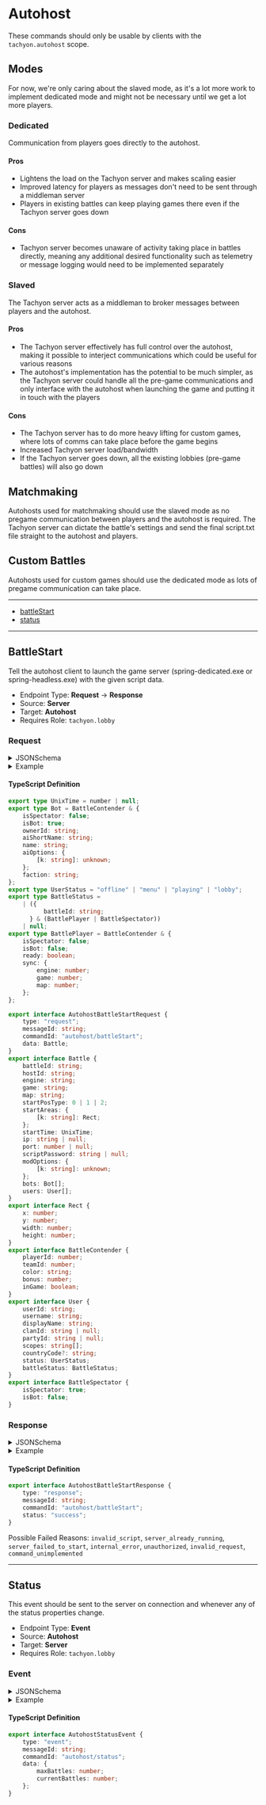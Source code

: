 <!-- THIS FILE IS AUTOMATICALLY GENERATED, PLEASE DO NOT EDIT IT MANUALLY -->

# Autohost

These commands should only be usable by clients with the `tachyon.autohost` scope.

## Modes

For now, we're only caring about the slaved mode, as it's a lot more work to implement dedicated mode and might not be necessary until we get a lot more players.

### Dedicated

Communication from players goes directly to the autohost.

#### Pros

-   Lightens the load on the Tachyon server and makes scaling easier
-   Improved latency for players as messages don't need to be sent through a middleman server
-   Players in existing battles can keep playing games there even if the Tachyon server goes down

#### Cons

-   Tachyon server becomes unaware of activity taking place in battles directly, meaning any additional desired functionality such as telemetry or message logging would need to be implemented separately

### Slaved

The Tachyon server acts as a middleman to broker messages between players and the autohost.

#### Pros

-   The Tachyon server effectively has full control over the autohost, making it possible to interject communications which could be useful for various reasons
-   The autohost's implementation has the potential to be much simpler, as the Tachyon server could handle all the pre-game communications and only interface with the autohost when launching the game and putting it in touch with the players

#### Cons

-   The Tachyon server has to do more heavy lifting for custom games, where lots of comms can take place before the game begins
-   Increased Tachyon server load/bandwidth
-   If the Tachyon server goes down, all the existing lobbies (pre-game battles) will also go down

## Matchmaking

Autohosts used for matchmaking should use the slaved mode as no pregame communication between players and the autohost is required. The Tachyon server can dictate the battle's settings and send the final script.txt file straight to the autohost and players.

## Custom Battles

Autohosts used for custom games should use the dedicated mode as lots of pregame communication can take place.

---
- [battleStart](#battlestart)
- [status](#status)
---

## BattleStart

Tell the autohost client to launch the game server (spring-dedicated.exe or spring-headless.exe) with the given script data.

- Endpoint Type: **Request** -> **Response**
- Source: **Server**
- Target: **Autohost**
- Requires Role: `tachyon.lobby`

### Request

<details>
<summary>JSONSchema</summary>

```json
{
    "$id": "autohost.battleStart.request",
    "scopes": [
        "tachyon.lobby"
    ],
    "type": "object",
    "properties": {
        "type": {
            "const": "request",
            "type": "string"
        },
        "messageId": {
            "type": "string"
        },
        "commandId": {
            "const": "autohost/battleStart",
            "type": "string"
        },
        "data": {
            "$ref": "battle"
        }
    },
    "required": [
        "type",
        "messageId",
        "commandId",
        "data"
    ]
}
```
</details>

<details>
<summary>Example</summary>

```json
{
    "type": "request",
    "messageId": "ipsum",
    "commandId": "autohost/battleStart",
    "data": {
        "battleId": 27,
        "hostId": 822,
        "engine": "105.1.1-1821-gaca6f20 BAR105",
        "game": "Beyond All Reason test-23561-0abff7c",
        "map": "Red Comet Remake 1.8",
        "startPosType": 2,
        "startAreas": {
            "0": {
                "x": 0,
                "y": 0,
                "width": 1,
                "height": 0.3
            },
            "1": {
                "x": 0,
                "y": 0.7,
                "width": 1,
                "height": 0.3
            }
        },
        "startTime": 1705432698,
        "ip": "121.32.201.76",
        "port": 41403,
        "scriptPassword": "10sdfi90sid0sjkdf",
        "modOptions": {
            "emprework": 0
        },
        "bots": [],
        "users": []
    }
}
```
</details>

#### TypeScript Definition
```ts
export type UnixTime = number | null;
export type Bot = BattleContender & {
    isSpectator: false;
    isBot: true;
    ownerId: string;
    aiShortName: string;
    name: string;
    aiOptions: {
        [k: string]: unknown;
    };
    faction: string;
};
export type UserStatus = "offline" | "menu" | "playing" | "lobby";
export type BattleStatus =
    | ({
          battleId: string;
      } & (BattlePlayer | BattleSpectator))
    | null;
export type BattlePlayer = BattleContender & {
    isSpectator: false;
    isBot: false;
    ready: boolean;
    sync: {
        engine: number;
        game: number;
        map: number;
    };
};

export interface AutohostBattleStartRequest {
    type: "request";
    messageId: string;
    commandId: "autohost/battleStart";
    data: Battle;
}
export interface Battle {
    battleId: string;
    hostId: string;
    engine: string;
    game: string;
    map: string;
    startPosType: 0 | 1 | 2;
    startAreas: {
        [k: string]: Rect;
    };
    startTime: UnixTime;
    ip: string | null;
    port: number | null;
    scriptPassword: string | null;
    modOptions: {
        [k: string]: unknown;
    };
    bots: Bot[];
    users: User[];
}
export interface Rect {
    x: number;
    y: number;
    width: number;
    height: number;
}
export interface BattleContender {
    playerId: number;
    teamId: number;
    color: string;
    bonus: number;
    inGame: boolean;
}
export interface User {
    userId: string;
    username: string;
    displayName: string;
    clanId: string | null;
    partyId: string | null;
    scopes: string[];
    countryCode?: string;
    status: UserStatus;
    battleStatus: BattleStatus;
}
export interface BattleSpectator {
    isSpectator: true;
    isBot: false;
}
```
### Response

<details>
<summary>JSONSchema</summary>

```json
{
    "$id": "autohost.battleStart.response",
    "scopes": [
        "tachyon.lobby"
    ],
    "anyOf": [
        {
            "type": "object",
            "properties": {
                "type": {
                    "const": "response",
                    "type": "string"
                },
                "messageId": {
                    "type": "string"
                },
                "commandId": {
                    "const": "autohost/battleStart",
                    "type": "string"
                },
                "status": {
                    "const": "success",
                    "type": "string"
                }
            },
            "required": [
                "type",
                "messageId",
                "commandId",
                "status"
            ]
        },
        {
            "type": "object",
            "properties": {
                "type": {
                    "const": "response",
                    "type": "string"
                },
                "messageId": {
                    "type": "string"
                },
                "commandId": {
                    "const": "autohost/battleStart",
                    "type": "string"
                },
                "status": {
                    "const": "failed",
                    "type": "string"
                },
                "reason": {
                    "const": "invalid_script",
                    "type": "string"
                }
            },
            "required": [
                "type",
                "messageId",
                "commandId",
                "status",
                "reason"
            ]
        },
        {
            "type": "object",
            "properties": {
                "type": {
                    "const": "response",
                    "type": "string"
                },
                "messageId": {
                    "type": "string"
                },
                "commandId": {
                    "const": "autohost/battleStart",
                    "type": "string"
                },
                "status": {
                    "const": "failed",
                    "type": "string"
                },
                "reason": {
                    "const": "server_already_running",
                    "type": "string"
                }
            },
            "required": [
                "type",
                "messageId",
                "commandId",
                "status",
                "reason"
            ]
        },
        {
            "type": "object",
            "properties": {
                "type": {
                    "const": "response",
                    "type": "string"
                },
                "messageId": {
                    "type": "string"
                },
                "commandId": {
                    "const": "autohost/battleStart",
                    "type": "string"
                },
                "status": {
                    "const": "failed",
                    "type": "string"
                },
                "reason": {
                    "const": "server_failed_to_start",
                    "type": "string"
                }
            },
            "required": [
                "type",
                "messageId",
                "commandId",
                "status",
                "reason"
            ]
        },
        {
            "type": "object",
            "properties": {
                "type": {
                    "const": "response",
                    "type": "string"
                },
                "messageId": {
                    "type": "string"
                },
                "commandId": {
                    "const": "autohost/battleStart",
                    "type": "string"
                },
                "status": {
                    "const": "failed",
                    "type": "string"
                },
                "reason": {
                    "const": "internal_error",
                    "type": "string"
                }
            },
            "required": [
                "type",
                "messageId",
                "commandId",
                "status",
                "reason"
            ]
        },
        {
            "type": "object",
            "properties": {
                "type": {
                    "const": "response",
                    "type": "string"
                },
                "messageId": {
                    "type": "string"
                },
                "commandId": {
                    "const": "autohost/battleStart",
                    "type": "string"
                },
                "status": {
                    "const": "failed",
                    "type": "string"
                },
                "reason": {
                    "const": "unauthorized",
                    "type": "string"
                }
            },
            "required": [
                "type",
                "messageId",
                "commandId",
                "status",
                "reason"
            ]
        },
        {
            "type": "object",
            "properties": {
                "type": {
                    "const": "response",
                    "type": "string"
                },
                "messageId": {
                    "type": "string"
                },
                "commandId": {
                    "const": "autohost/battleStart",
                    "type": "string"
                },
                "status": {
                    "const": "failed",
                    "type": "string"
                },
                "reason": {
                    "const": "invalid_request",
                    "type": "string"
                }
            },
            "required": [
                "type",
                "messageId",
                "commandId",
                "status",
                "reason"
            ]
        },
        {
            "type": "object",
            "properties": {
                "type": {
                    "const": "response",
                    "type": "string"
                },
                "messageId": {
                    "type": "string"
                },
                "commandId": {
                    "const": "autohost/battleStart",
                    "type": "string"
                },
                "status": {
                    "const": "failed",
                    "type": "string"
                },
                "reason": {
                    "const": "command_unimplemented",
                    "type": "string"
                }
            },
            "required": [
                "type",
                "messageId",
                "commandId",
                "status",
                "reason"
            ]
        }
    ]
}
```
</details>

<details>
<summary>Example</summary>

```json
{
    "type": "response",
    "messageId": "fugiat",
    "commandId": "autohost/battleStart",
    "status": "success"
}
```
</details>

#### TypeScript Definition
```ts
export interface AutohostBattleStartResponse {
    type: "response";
    messageId: string;
    commandId: "autohost/battleStart";
    status: "success";
}
```
Possible Failed Reasons: `invalid_script`, `server_already_running`, `server_failed_to_start`, `internal_error`, `unauthorized`, `invalid_request`, `command_unimplemented`

---

## Status

This event should be sent to the server on connection and whenever any of the status properties change.

- Endpoint Type: **Event**
- Source: **Autohost**
- Target: **Server**
- Requires Role: `tachyon.lobby`

### Event

<details>
<summary>JSONSchema</summary>

```json
{
    "$id": "autohost.status.event",
    "scopes": [
        "tachyon.lobby"
    ],
    "type": "object",
    "properties": {
        "type": {
            "const": "event",
            "type": "string"
        },
        "messageId": {
            "type": "string"
        },
        "commandId": {
            "const": "autohost/status",
            "type": "string"
        },
        "data": {
            "type": "object",
            "properties": {
                "maxBattles": {
                    "type": "integer"
                },
                "currentBattles": {
                    "type": "integer"
                }
            },
            "required": [
                "maxBattles",
                "currentBattles"
            ]
        }
    },
    "required": [
        "type",
        "messageId",
        "commandId",
        "data"
    ]
}
```
</details>

<details>
<summary>Example</summary>

```json
{
    "type": "event",
    "messageId": "ea",
    "commandId": "autohost/status",
    "data": {
        "maxBattles": -94000000,
        "currentBattles": -94000000
    }
}
```
</details>

#### TypeScript Definition
```ts
export interface AutohostStatusEvent {
    type: "event";
    messageId: string;
    commandId: "autohost/status";
    data: {
        maxBattles: number;
        currentBattles: number;
    };
}
```
